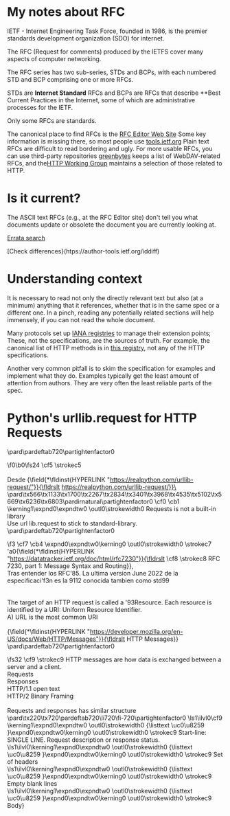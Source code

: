 # My notes about RFC

IETF - Internet Engineering Task Force, founded in 1986, is the premier standards development organization (SDO) for internet.

The RFC (Request for comments) produced by the IETFS cover many aspects of computer networking.

The RFC series has two sub-series, STDs and BCPs, with each numbered STD and BCP comprising one or more RFCs. 

STDs are **Internet Standard**  RFCs and BCPs are RFCs that describe **Best Current Practices in the Internet, some of which are administrative processes for the IETF.

Only some RFCs are standards.

The canonical place to find RFCs is the [RFC Editor Web Site](https://rfc-editor.org/)
Some key information is missing there, so most people use [tools.ietf.org](https://tools.ietf.org/)
Plain text RFCs are difficult to read bordering and ugly.
For more usable RFCs, you can use third-party repositories [greenbytes](https://greenbytes.de/tech/webdav/)
keeps a list of WebDAV-related RFCs, and the[HTTP Working Group](https://httpwg.org/specs/) maintains a selection of those related to HTTP.

# Is it current?
The ASCII text RFCs (e.g., at the RFC Editor site) don't tell you what documents update or obsolete the document you are currently looking at.

[Errata search](https://www.rfc-editor.org/errata_search.php)

[Check differences}(htps://author-tools.ietf.org/iddiff)

# Understanding context
It is necessary to read not only the directly relevant text but also (at a minimum) anything that it references, whether that is in the same spec or a different one. In a pinch, reading any potentially related sections will help immensely, if you can not read the whole document.

Many protocols set up [IANA registries](https://www.iana.org/protocols) to manage their extension points; These, not the specifications, are the sources of truth. For example, the canonical list of HTTP methods is in [this registry](https://www.iana.org/assignments/http-methods/http-methods.xhtml), not any of the HTTP specifications.


Another very common pitfall is to skim the specification for examples and implement what they do. Examples typically get the least amount of attention from authors. They are very often the least reliable parts of the spec.

# Python's urllib.request for HTTP Requests

\pard\pardeftab720\partightenfactor0

\f0\b0\fs24 \cf5 \strokec5 \
\
Desde {\field{\*\fldinst{HYPERLINK "https://realpython.com/urllib-request/"}}{\fldrslt https://realpython.com/urllib-request/}}\
\pard\tx566\tx1133\tx1700\tx2267\tx2834\tx3401\tx3968\tx4535\tx5102\tx5669\tx6236\tx6803\pardirnatural\partightenfactor0
\cf0 \cb1 \kerning1\expnd0\expndtw0 \outl0\strokewidth0 Requests is not a built-in library\
Use url lib.request to stick to standard-library.\
\pard\pardeftab720\partightenfactor0

\f3 \cf7 \cb4 \expnd0\expndtw0\kerning0
\outl0\strokewidth0 \strokec7 \'a0{\field{\*\fldinst{HYPERLINK "https://datatracker.ietf.org/doc/html/rfc7230"}}{\fldrslt \cf8 \strokec8 RFC 7230, part 1: Message Syntax and Routing}},\
Tras entender los RFC\'85. La ultima version June 2022 de la especificaci\'f3n es la 9112 conocida tambien como std99\
\
\
The target of an HTTP request is called a \'93Resource. Each resource is identified by a URI: Uniform Resource Identifier.\
A) URL is the most common URI\
\
{\field{\*\fldinst{HYPERLINK "https://developer.mozilla.org/en-US/docs/Web/HTTP/Messages"}}{\fldrslt HTTP Messages}}\
\pard\pardeftab720\partightenfactor0

\fs32 \cf9 \strokec9 HTTP messages are how data is exchanged between a server and a client.\
Requests\
Responses\
HTTP/1.1 open text\
HTTP/2 Binary Framing\
\
Requests and responses has similar structure\
\pard\tx220\tx720\pardeftab720\li720\fi-720\partightenfactor0
\ls1\ilvl0\cf9 \kerning1\expnd0\expndtw0 \outl0\strokewidth0 {\listtext	\uc0\u8259 	}\expnd0\expndtw0\kerning0
\outl0\strokewidth0 \strokec9 Start-line: SINGLE LINE. Request description or response status.\
\ls1\ilvl0\kerning1\expnd0\expndtw0 \outl0\strokewidth0 {\listtext	\uc0\u8259 	}\expnd0\expndtw0\kerning0
\outl0\strokewidth0 \strokec9 Set of headers\
\ls1\ilvl0\kerning1\expnd0\expndtw0 \outl0\strokewidth0 {\listtext	\uc0\u8259 	}\expnd0\expndtw0\kerning0
\outl0\strokewidth0 \strokec9 Empty blank lines\
\ls1\ilvl0\kerning1\expnd0\expndtw0 \outl0\strokewidth0 {\listtext	\uc0\u8259 	}\expnd0\expndtw0\kerning0
\outl0\strokewidth0 \strokec9 Body}
